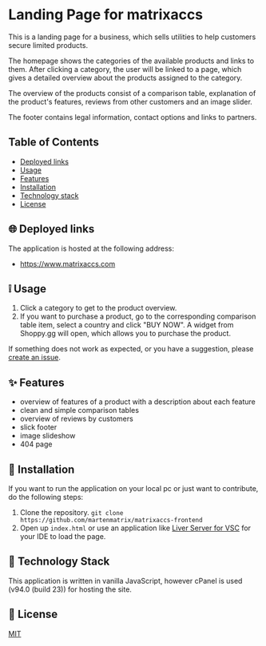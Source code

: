 # Landing Page for matrixaccs
This is a landing page for a business, which sells utilities to help customers secure limited products.

The homepage shows the categories of the available products and links to them. After clicking a category, the user will be linked to a page, which gives a detailed overview about the products assigned to the category.

The overview of the products consist of a comparison table, explanation of the product's features, reviews from other customers and an image slider.

The footer contains legal information, contact options and links to partners.

## Table of Contents
- [Deployed links](#globe_with_meridians-deployed-links)
- [Usage](#grey_exclamation-usage)
- [Features](#sparkles-features)
- [Installation](#wrench-installation)
- [Technology stack](#blue_book-technology-stack)
- [License](#scroll-license)

## :globe_with_meridians: Deployed links
The application is hosted at the following address:

- https://www.matrixaccs.com

## :grey_exclamation: Usage
1. Click a category to get to the product overview.
2. If you want to purchase a product, go to the corresponding comparison table item, select a country and click "BUY NOW". A widget from Shoppy.gg will open, which allows you to purchase the product.

If something does not work as expected, or you have a suggestion, please [create an issue](https://github.com/martenmatrix/matrixaccs-frontend/issues/new).

## :sparkles: Features
- overview of features of a product with a description about each feature
- clean and simple comparison tables
- overview of reviews by customers
- slick footer
- image slideshow
- 404 page

##  :wrench: Installation

If you want to run the application on your local pc or just want to contribute, do the following steps:
1. Clone the repository.
`git clone https://github.com/martenmatrix/matrixaccs-frontend`
2. Open up `index.html` or use an application like [Liver Server for VSC](https://marketplace.visualstudio.com/items?itemName=ritwickdey.LiveServer) for your IDE to load the page.

## :blue_book: Technology Stack
This application is written in vanilla JavaScript, however cPanel is used (v94.0 (build 23)) for hosting the site.

## :scroll: License
[MIT](https://github.com/martenmatrix/matrixaccs-frontend/blob/main/LICENSE)